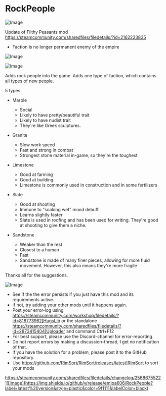 # RockPeople

![Image](https://i.imgur.com/buuPQel.png)

Update of Filthy Peasants mod
https://steamcommunity.com/sharedfiles/filedetails/?id=2162223835

- Faction is no longer permanent enemy of the empire

![Image](https://i.imgur.com/KFjAmff.png)

	
![Image](https://i.imgur.com/Z4GOv8H.png)

Adds rock people into the game. Adds one type of faction, which contains all types of new people.

5 types:

- Marble
     - Social
     - Likely to have pretty/beautiful trait
     - Likely to have nudist trait
     * They're like Greek sculptures.

- Granite
     - Slow work speed
     - Fast and strong in combat
     * Strongest stone material in-game, so they're the toughest 

- Limestone
     - Good at farming
     - Good at building
     * Limestone is commonly used in construction and in some fertilizers

- Slate
     - Good at shooting
     - Immune to "soaking wet" mood debuff
     - Learns slightly faster
     * Slate is used in roofing and has been used for writing. They're good at shooting to give them a niche.

- Sandstone
     - Weaker than the rest
     - Closest to a human
     - Fast
     * Sandstone is made of many finer pieces, allowing for more fluid movement. However, this also means they're more fragile


Thanks all for the suggestions.

![Image](https://i.imgur.com/PwoNOj4.png)



-  See if the the error persists if you just have this mod and its requirements active.
-  If not, try adding your other mods until it happens again.
-  Post your error-log using https://steamcommunity.com/workshop/filedetails/?id=818773962]HugsLib or the standalone https://steamcommunity.com/sharedfiles/filedetails/?id=2873415404]Uploader and command Ctrl+F12
-  For best support, please use the Discord-channel for error-reporting.
-  Do not report errors by making a discussion-thread, I get no notification of that.
-  If you have the solution for a problem, please post it to the GitHub repository.
-  Use https://github.com/RimSort/RimSort/releases/latest]RimSort to sort your mods



https://steamcommunity.com/sharedfiles/filedetails/changelog/2568675522]![Image](https://img.shields.io/github/v/release/emipa606/RockPeople?label=latest%20version&style=plastic&color=9f1111&labelColor=black)

